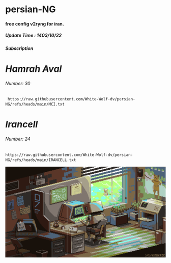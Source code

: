 # persian-NG

#### free config v2ryng for iran.


<h5>Update Time : 1403/10/22</h5>

##### Subscription

  # *****Hamrah Aval*****

<h6>Number: 30 </h6>

     https://raw.githubusercontent.com/White-Wolf-dv/persian-NG/refs/heads/main/MCI.txt

# *****Irancell*****

<h6>Number: 24 </h6>

    https://raw.githubusercontent.com/White-Wolf-dv/persian-NG/refs/heads/main/IRANCELL.txt

<p align="center">
<img  src="https://github.com/White-Wolf-dv/White-Wolf-dv/blob/main/14.gif">
</p>
